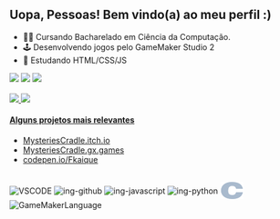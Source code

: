 ## Uopa, Pessoas! Bem vindo(a) ao meu perfil :)

- 👩‍💻 Cursando Bacharelado em Ciência da Computação.
- 🕹️ Desenvolvendo jogos pelo GameMaker Studio 2
- 🌱 Estudando HTML/CSS/JS

<div>
<a href="https://www.instagram.com/fkaiquesp/" target="_blank"><img src="https://img.shields.io/badge/-Instagram-%23E4405F?style=for-the-badge&logo=instagram&logoColor=white" target="_blank"></a>
<a href = "mailto:kaique.918273@gmail.com"><img src="https://img.shields.io/badge/Gmail-D14836?style=for-the-badge&logo=gmail&logoColor=white" target="_blank"></a>
<a href="https://www.linkedin.com/in/kaique-silva-25960b35a/" target="_blank"><img src="https://img.shields.io/badge/-LinkedIn-%230077B5?style=for-the-badge&logo=linkedin&logoColor=white" target="_blank"></a>
</div><br>


<div>
<a href="https://github.com/Fkaique">
<img height="180em" src="https://github-readme-stats.vercel.app/api/top-langs/?username=Fkaique&layout=compact&hide_progress=true&langs_count=6&theme=radical"/>
<img height="180em" src="https://github-readme-stats.vercel.app/api?username=Fkaique&show_icons=true&theme=radical&include_all_commits=true&count_private=true"/>
</div>       

#### Alguns projetos mais relevantes 

- <a href="https://mysteriescradle.itch.io/">MysteriesCradle.itch.io</a>
- <a href="https://gx.games/pt-br/studios/b861e49e-f878-4cf1-8b3c-5c48eb75418e/">MysteriesCradle.gx.games</a>
- <a href="https://codepen.io/Fkaique">codepen.io/Fkaique</a>

<div style="display: inline_block"><br>
 
<img align="center" alt="VSCODE" height="30" width="40" src="https://cdn.jsdelivr.net/gh/devicons/devicon/icons/vscode/vscode-original.svg">
<img align="center" alt="ing-github" width="30" height="40" src="https://cdn.jsdelivr.net/gh/devicons/devicon/icons/github/github-original.svg" />
<img align="center" alt="ing-javascript" width="30" height="40"src="https://cdn.jsdelivr.net/gh/devicons/devicon/icons/javascript/javascript-original.svg" />
<img align="center" alt="ing-python" width="30" height="40" src="https://cdn.jsdelivr.net/gh/devicons/devicon/icons/python/python-original.svg" />
<img align="center" alt="C#" height="30" width="40" src="https://raw.githubusercontent.com/devicons/devicon/1119b9f84c0290e0f0b38982099a2bd027a48bf1/icons/c/c-original.svg">
<img align="center" alt="GameMakerLanguage" height="30" width="30" src="https://img.utdstc.com/icon/09b/8c5/09b8c56ebaf0e8528022d175284f4ff0ba793b664086c5c5e668879cf4a06245:200">
</div>
<div style="display: inline_block"><br>
